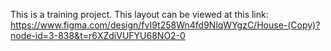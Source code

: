 This is a training project. This layout can be viewed at this link: https://www.figma.com/design/fvI9t258Wn4fd9NlqWYgzC/House-(Copy)?node-id=3-838&t=r6XZdiVUFYU68NO2-0